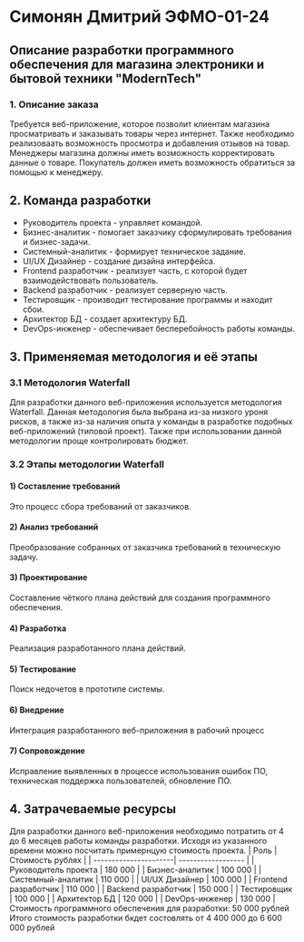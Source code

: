 # Симонян Дмитрий ЭФМО-01-24
## Описание разработки программного обеспечения для магазина электроники и бытовой техники "ModernTech"
### 1. Описание заказа
  Требуется веб-приложение, которое позволит клиентам магазина просматривать и заказывать товары через интернет. Также необходимо реализоваать возможность просмотра и добавления отзывов на товар. Менеджеры магазина должны иметь возможность корректировать данные о товаре. Покупатель должен иметь возможность обратиться за помощью к менеджеру.
## 2. Команда разработки
- Руководитель проекта - управляет командой.
- Бизнес-аналитик - помогает заказчику сформулировать требования и бизнес-задачи.
- Системный-аналитик - формирует техническое задание.
- UI/UX Дизайнер - создание дизайна интерфейса.
- Frontend разработчик - реализует часть, с которой будет взаимодействовать пользователь.
- Backend разработчик - реализует серверную часть.
- Тестировщик - производит тестирование программы и находит сбои.
- Архитектор БД - создает архитектуру БД.
- DevOps-инженер - обеспечивает бесперебойность работы команды.
## 3. Применяемая методология и её этапы
### 3.1 Методология Waterfall
  Для разработки данного веб-приложения используется методология Waterfall. Данная методология была выбрана из-за низкого уроня рисков, а также из-за наличия опыта у команды в разработке подобных веб-приложений (типовой проект). Также при использовании данной методологии проще контролировать бюджет.
### 3.2 Этапы методологии Waterfall
#### 1) Составление требований
Это процесс сбора требований от заказчиков.
#### 2) Анализ требований
Преобразование собранных от заказчика требований в техническую задачу.
#### 3) Проектирование
Составление чёткого плана действий для создания программного обеспечения.
#### 4) Разработка
Реализация разработанного плана действий.
#### 5) Тестирование
Поиск недочетов в прототипе системы.
#### 6) Внедрение
Интеграция разработанного веб-приложения в рабочий процесс
#### 7) Сопровождение
Исправление выявленных в процессе использования ошибок ПО, техническая поддержка пользователей, обновление ПО.
## 4. Затрачеваемые ресурсы
  Для разработки данного веб-приложения необходимо потратить от 4 до 6 месяцев работы команды разработки.
  Исходя из указанного времени можно посчитать примернцую стоимость проекта.
  | Роль                | Стоимость рублях   |
| ----------------------| ------------------ |
| Руководитель проекта  | 180 000            |
| Бизнес-аналитик       | 100 000            |
| Системный-аналитик    | 110 000            |
| UI/UX Дизайнер        | 100 000            |
| Frontend разработчик  | 110 000            |
| Backend разработчик   | 150 000            |
| Тестировщик           | 100 000            |
| Архитектор БД         | 120 000            |
| DevOps-инженер        | 130 000            |
Стоимость программного обеспечения для разработки: 50 000 рублей
Итого стоимость разработки бкдет состовлять от 4 400 000 до 6 600 000 рублей
